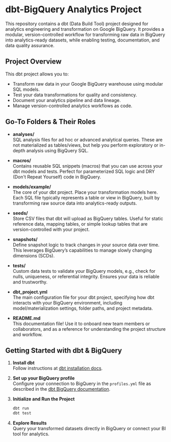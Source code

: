 # dbt-BigQuery Analytics Project

This repository contains a dbt (Data Build Tool) project designed for analytics engineering and transformation on Google BigQuery. It provides a modular, version-controlled workflow for transforming raw data in BigQuery into analytics-ready datasets, while enabling testing, documentation, and data quality assurance.

## Project Overview

This dbt project allows you to:

- Transform raw data in your Google BigQuery warehouse using modular SQL models.
- Test your data transformations for quality and consistency.
- Document your analytics pipeline and data lineage.
- Manage version-controlled analytics workflows as code.

## Go-To Folders & Their Roles

- **analyses/**  
  SQL analysis files for ad hoc or advanced analytical queries. These are not materialized as tables/views, but help you perform exploratory or in-depth analysis using BigQuery SQL.

- **macros/**  
  Contains reusable SQL snippets (macros) that you can use across your dbt models and tests. Perfect for parameterized SQL logic and DRY (Don't Repeat Yourself) code in BigQuery.

- **models/example/**  
  The core of your dbt project. Place your transformation models here. Each SQL file typically represents a table or view in BigQuery, built by transforming raw source data into analytics-ready outputs.

- **seeds/**  
  Store CSV files that dbt will upload as BigQuery tables. Useful for static reference data, mapping tables, or simple lookup tables that are version-controlled with your project.

- **snapshots/**  
  Define snapshot logic to track changes in your source data over time. This leverages BigQuery’s capabilities to manage slowly changing dimensions (SCDs).

- **tests/**  
  Custom data tests to validate your BigQuery models, e.g., check for nulls, uniqueness, or referential integrity. Ensures your data is reliable and trustworthy.

- **dbt_project.yml**  
  The main configuration file for your dbt project, specifying how dbt interacts with your BigQuery environment, including model/materialization settings, folder paths, and project metadata.

- **README.md**  
  This documentation file! Use it to onboard new team members or collaborators, and as a reference for understanding the project structure and workflow.

## Getting Started with dbt & BigQuery

1. **Install dbt**  
   Follow instructions at [dbt installation docs](https://docs.getdbt.com/docs/installation).

2. **Set up your BigQuery profile**  
   Configure your connection to BigQuery in the `profiles.yml` file as described in the [dbt BigQuery documentation](https://docs.getdbt.com/docs/core/connect-data-platform/bigquery-setup).

3. **Initialize and Run the Project**
   ```bash
   dbt run
   dbt test
   ```

4. **Explore Results**  
   Query your transformed datasets directly in BigQuery or connect your BI tool for analytics.


